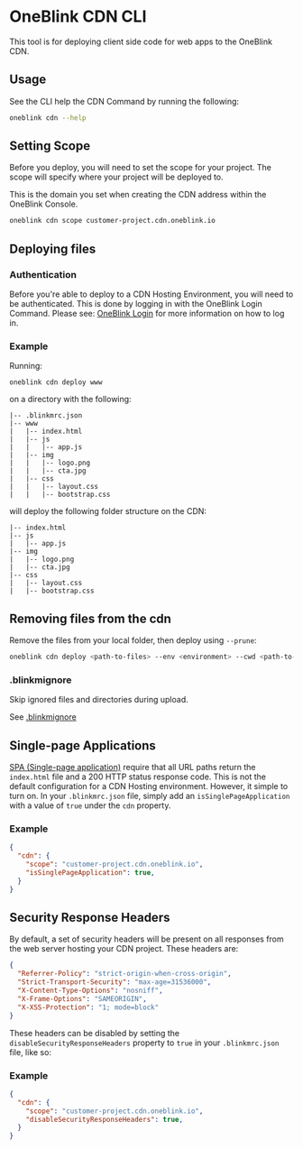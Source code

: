 # OneBlink CDN CLI

This tool is for deploying client side code for web apps to the OneBlink CDN.

## Usage

See the CLI help the CDN Command by running the following:

```sh
oneblink cdn --help
```

## Setting Scope

Before you deploy, you will need to set the scope for your project. The scope will specify where your project will be deployed to.

This is the domain you set when creating the CDN address within the OneBlink Console.

```sh
oneblink cdn scope customer-project.cdn.oneblink.io
```

## Deploying files

### Authentication

Before you're able to deploy to a CDN Hosting Environment, you will need to be authenticated. This is done by logging in with the OneBlink Login Command. Please see: [OneBlink Login](../login.md) for more information on how to log in.

### Example

Running:

```
oneblink cdn deploy www
```

on a directory with the following:

```
|-- .blinkmrc.json
|-- www
|   |-- index.html
|   |-- js
|   |   |-- app.js
|   |-- img
|   |   |-- logo.png
|   |   |-- cta.jpg
|   |-- css
|   |   |-- layout.css
|   |   |-- bootstrap.css
```

will deploy the following folder structure on the CDN:

```
|-- index.html
|-- js
|   |-- app.js
|-- img
|   |-- logo.png
|   |-- cta.jpg
|-- css
|   |-- layout.css
|   |-- bootstrap.css
```

## Removing files from the cdn

Remove the files from your local folder, then deploy using `--prune`:

```sh
oneblink cdn deploy <path-to-files> --env <environment> --cwd <path-to-project> --prune
```

### .blinkmignore

Skip ignored files and directories during upload.

See [.blinkmignore](https://github.com/oneblink/aws-s3.js#blinkmignore)

## Single-page Applications

[SPA (Single-page application)](https://developer.mozilla.org/en-US/docs/Glossary/SPA) require that all URL paths return the `index.html` file and a 200 HTTP status response code. This is not the default configuration for a CDN Hosting environment. However, it simple to turn on. In your `.blinkmrc.json` file, simply add an `isSinglePageApplication` with a value of `true` under the `cdn` property.

### Example

```json
{
  "cdn": {
    "scope": "customer-project.cdn.oneblink.io",
    "isSinglePageApplication": true,
  }
}
```

## Security Response Headers

By default, a set of security headers will be present on all responses from the web server hosting your CDN project. These headers are:

```json
{
  "Referrer-Policy": "strict-origin-when-cross-origin",
  "Strict-Transport-Security": "max-age=31536000",
  "X-Content-Type-Options": "nosniff",
  "X-Frame-Options": "SAMEORIGIN",
  "X-XSS-Protection": "1; mode=block"
}
```

These headers can be disabled by setting the `disableSecurityResponseHeaders` property to `true` in your  `.blinkmrc.json` file, like so:

### Example

```json
{
  "cdn": {
    "scope": "customer-project.cdn.oneblink.io",
    "disableSecurityResponseHeaders": true,
  }
}
```

